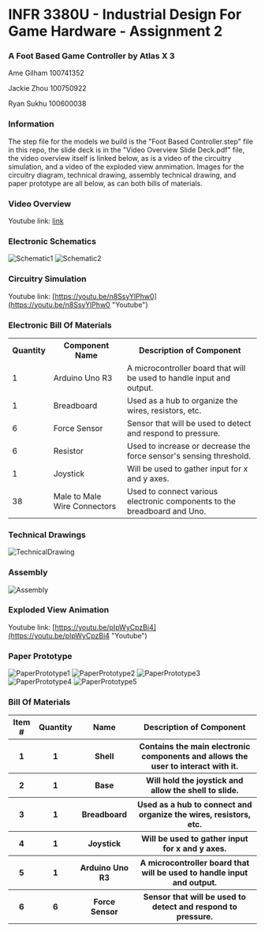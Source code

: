 # INFR 3380U - Industrial Design For Game Hardware - Assignment 2

### A Foot Based Game Controller by Atlas X 3

Ame Gilham 100741352

Jackie Zhou 100750922

Ryan Sukhu 100600038

### Information
The step file for the models we build is the "Foot Based Controller.step" file in this repo, the slide deck is in the "Video Overview Slide Deck.pdf" file, the video overview itself is linked below, as is a video of the circuitry simulation, and a video of the exploded view anmimation. Images for the circuitry diagram, technical drawing, assembly technical drawing, and paper prototype are all below, as can both bills of materials.

### Video Overview
Youtube link: [link](link "Youtube")

### Electronic Schematics

![Schematic1](Images/ElectronicSchematics.png)
![Schematic2](Images/ElectronicSchematics2.png)

### Circuitry Simulation

Youtube link: [https://youtu.be/n8SsyYlPhw0](https://youtu.be/n8SsyYlPhw0 "Youtube")

### Electronic Bill Of Materials

<table style="margin-left: auto; margin-right: auto;">
  <tr><th>Quantity</th>           <th>Component Name</th>                       <th>Description of Component</th></tr>
  <tr><td>1</td>   		  <td>Arduino Uno R3</td>                       <td>A microcontroller board that will be used to handle input and output.</td></tr>
  <tr><td>1</td>   		  <td>Breadboard</td>       	                <td>Used as a hub to organize the wires, resistors, etc.</td></tr>
  <tr><td>6</td>   		  <td>Force Sensor</td>               		<td>Sensor that will be used to detect and respond to pressure.</td></tr>
  <tr><td>6</td>   		  <td>Resistor</td>                   		<td>Used to increase or decrease the force sensor's sensing threshold.</td></tr>
  <tr><td>1</td>                  <td>Joystick</td>                   		<td>Will be used to gather input for x and y axes.</td></tr>
  <tr><td>38</td>                 <td>Male to Male Wire Connectors</td>       	<td>Used to connect various electronic components to the breadboard and Uno.</td></tr>
</table>
 

### Technical Drawings

![TechnicalDrawing](Images/TechnicalDrawing.png)

### Assembly

![Assembly](Images/AssemblyTechnicalDrawing.png)

### Exploded View Animation

Youtube link: [https://youtu.be/pIpWyCpzBi4](https://youtu.be/pIpWyCpzBi4 "Youtube")

### Paper Prototype

![PaperPrototype1](Images/PaperPrototype1.jpg)
![PaperPrototype2](Images/PaperPrototype2.jpg)
![PaperPrototype3](Images/PaperPrototype3.jpg)
![PaperPrototype4](Images/PaperPrototype4.jpg)
![PaperPrototype5](Images/PaperPrototype5.jpg)

### Bill Of Materials

<table style="margin-left: auto; margin-right: auto;">
  <tr><th>Item #</th>           <th>Quantity</th>           <th>Name</th>                       <th>Description of Component</th></tr>
  <tr><th>1</th>                <th>1</th>           	<th>Shell</th>                      <th>Contains the main electronic components and allows the user to interact with it.</th></tr>
  <tr><th>2</th>                <th>1</th>           	<th>Base</th>                       <th>Will hold the joystick and allow the shell to slide.</th></tr>
  <tr><th>3</th>                <th>1</th>           	<th>Breadboard</th>                 <th>Used as a hub to connect and organize the wires, resistors, etc.</th></tr>
  <tr><th>4</th>                <th>1</th>           	<th>Joystick</th>                   <th>Will be used to gather input for x and y axes.</th></tr>
  <tr><th>5</th>                <th>1</th>           	<th>Arduino Uno R3</th>             <th>A microcontroller board that will be used to handle input and output.</th></tr>
  <tr><th>6</th>                <th>6</th>           	<th>Force Sensor</th>               <th>Sensor that will be used to detect and respond to pressure.</th></tr>
</table>